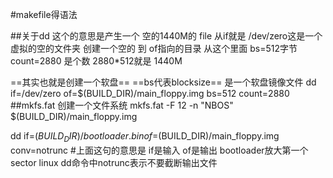 #makefile得语法

##关于dd
这个的意思是产生一个 空的1440M的 file 从if就是 /dev/zero这是一个虚拟的空的文件夹 创建一个空的 到 of指向的目录
从这个里面 bs=512字节 count=2880 是个数 2880*512就是 1440M

==其实也就是创建一个软盘==
==bs代表blocksize==
是一个软盘镜像文件
dd if=/dev/zero of=$(BUILD_DIR)/main_floppy.img bs=512 count=2880
##mkfs.fat 创建一个文件系统
mkfs.fat -F 12 -n "NBOS" $(BUILD_DIR)/main_floppy.img

dd if=$(BUILD_DIR)/bootloader.bin of=$(BUILD_DIR)/main_floppy.img conv=notrunc
#上面这句的意思是 if是输入 of是输出 bootloader放大第一个 sector
linux dd命令中notrunc表示不要截断输出文件
